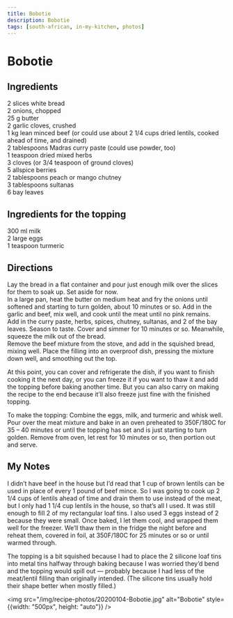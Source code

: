 ```yaml
---
title: Bobotie
description: Bobotie
tags: [south-african, in-my-kitchen, photos]
---
```


# Bobotie

## Ingredients
2 slices white bread  
2 onions, chopped  
25 g butter  
2 garlic cloves, crushed  
1 kg lean minced beef (or could use about 2 1/4 cups dried lentils, cooked ahead of time, and drained)  
2 tablespoons Madras curry paste (could use powder, too)  
1 teaspoon dried mixed herbs  
3 cloves (or 3/4 teaspoon of ground cloves)  
5 allspice berries  
2 tablespoons peach or mango chutney  
3 tablespoons sultanas  
6 bay leaves

## Ingredients for the topping
300 ml milk  
2 large eggs  
1 teaspoon turmeric

## Directions
Lay the bread in a flat container and pour just enough milk over the slices for them to soak up. Set aside for now.  
In a large pan, heat the butter on medium heat and fry the onions until softened and starting to turn golden, about 10 minutes or so. Add in the garlic and beef, mix well, and cook until the meat until no pink remains.  
Add in the curry paste, herbs, spices, chutney, sultanas, and 2 of the bay leaves. Season to taste. Cover and simmer for 10 minutes or so.
Meanwhile, squeeze the milk out of the bread.  
Remove the beef mixture from the stove, and add in the squished bread, mixing well. Place the filling into an overproof dish, pressing the mixture down well, and smoothing out the top.

At this point, you can cover and refrigerate the dish, if you want to finish cooking it the next day, or you can freeze it if you want to thaw it and add the topping before baking another time. But you can also carry on making the recipe to the end because it’ll also freeze just fine with the finished topping.

To make the topping: Combine the eggs, milk, and turmeric and whisk well. Pour over the meat mixture and bake in an oven preheated to 350F/180C for 35 – 40 minutes or until the topping has set and is just starting to turn golden. Remove from oven, let rest for 10 minutes or so, then portion out and serve.

## My Notes
I didn’t have beef in the house but I’d read that 1 cup of brown lentils can be used in place of every 1 pound of beef mince. So I was going to cook up 2 1/4 cups of lentils ahead of time and drain them to use instead of the meat, but I only had 1 1/4 cup lentils in the house, so that’s all I used. It was still enough to fill 2 of my rectangular loaf tins. I also used 3 eggs instead of 2 because they were small. Once baked, I let them cool, and wrapped them well for the freezer. We’ll thaw them in the fridge the night before and reheat them, covered in foil, at 350F/180C for 25 minutes or so or until warmed through.

The topping is a bit squished because I had to place the 2 silicone loaf tins into metal tins halfway through baking because I was worried they’d bend and the topping would spill out — probably because I had less of the meat/lentil filling than originally intended. (The silicone tins usually hold their shape better when mostly filled.)

<img src="/img/recipe-photos/20200104-Bobotie.jpg" alt="Bobotie" style={{width: "500px", height: "auto"}} />